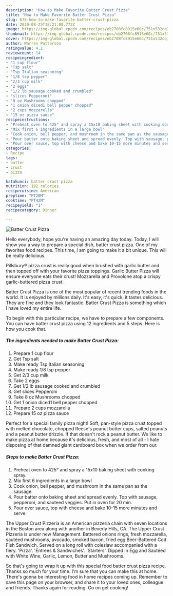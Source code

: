```yaml
---
description: "How to Make Favorite Batter Crust Pizza"
title: "How to Make Favorite Batter Crust Pizza"
slug: 678-how-to-make-favorite-batter-crust-pizza
date: 2020-08-25T18:21:00.772Z
image: https://img-global.cpcdn.com/recipes/eb2708fc8915e60c/751x532cq70/batter-crust-pizza-recipe-main-photo.jpg
thumbnail: https://img-global.cpcdn.com/recipes/eb2708fc8915e60c/751x532cq70/batter-crust-pizza-recipe-main-photo.jpg
cover: https://img-global.cpcdn.com/recipes/eb2708fc8915e60c/751x532cq70/batter-crust-pizza-recipe-main-photo.jpg
author: Warren Patterson
ratingvalue: 4.1
reviewcount: 14
recipeingredient:
- "1 cup flour"
- "Tsp salt"
- "Tsp Italian seasoning"
- "1/8 tsp pepper"
- "2/3 cup milk"
- "2 eggs"
- "1/2 lb sausage cooked and crumbled"
- "slices Pepperoni"
- "8 oz Mushrooms chopped"
- "1 onion diced1 bell pepper chopped"
- "2 cups mozzarella"
- "15 oz pizza sauce"
recipeinstructions:
- "Preheat oven to 425° and spray a 15x10 baking sheet with cooking spray."
- "Mix first 6 ingredients in a large bowl"
- "Cook onion, bell pepper, and mushroom in the same pan as the sausage."
- "Pour batter onto baking sheet and spread evenly. Top with sausage, pepperoni, and sauteed veggies. Put in oven for 20 min."
- "Pour over sauce, top with cheese and bake 10-15 more minutes and serve."
categories:
- Recipe
tags:
- batter
- crust
- pizza

katakunci: batter crust pizza 
nutrition: 192 calories
recipecuisine: American
preptime: "PT20M"
cooktime: "PT42M"
recipeyield: "1"
recipecategory: Dinner

---
```



![Batter Crust Pizza](https://img-global.cpcdn.com/recipes/eb2708fc8915e60c/751x532cq70/batter-crust-pizza-recipe-main-photo.jpg)

Hello everybody, hope you're having an amazing day today. Today, I will show you a way to prepare a special dish, batter crust pizza. One of my favorites food recipes. This time, I am going to make it a bit unique. This will be really delicious.

Pillsbury® pizza crust is really good when brushed with garlic butter and then topped off with your favorite pizza toppings. Garlic Butter Pizza will ensure everyone eats their crust! Mozzarella and Provolone atop a crispy garlic-buttered pizza crust.

Batter Crust Pizza is one of the most popular of recent trending foods in the world. It is enjoyed by millions daily. It's easy, it's quick, it tastes delicious. They are fine and they look fantastic. Batter Crust Pizza is something which I have loved my entire life.


To begin with this particular recipe, we have to prepare a few components. You can have batter crust pizza using 12 ingredients and 5 steps. Here is how you cook that.

<!--inarticleads1-->

##### The ingredients needed to make Batter Crust Pizza:

1. Prepare 1 cup flour
1. Get Tsp salt
1. Make ready Tsp Italian seasoning
1. Make ready 1/8 tsp pepper
1. Get 2/3 cup milk
1. Take 2 eggs
1. Get 1/2 lb sausage cooked and crumbled
1. Get slices Pepperoni
1. Take 8 oz Mushrooms chopped
1. Get 1 onion diced1 bell pepper chopped
1. Prepare 2 cups mozzarella
1. Prepare 15 oz pizza sauce


Perfect for a special family pizza night! Soft, pan-style pizza crust topped with melted chocolate, chopped Reese&#39;s peanut butter cups, salted peanuts and a peanut butter drizzle. If that doesn&#39;t rock a peanut butter. We like to make pizza at home because it&#39;s delicious, fresh, and most of all - I hate disposing of that damned giant cardboard box when we order from our. 

<!--inarticleads2-->

##### Steps to make Batter Crust Pizza:

1. Preheat oven to 425° and spray a 15x10 baking sheet with cooking spray.
1. Mix first 6 ingredients in a large bowl
1. Cook onion, bell pepper, and mushroom in the same pan as the sausage.
1. Pour batter onto baking sheet and spread evenly. Top with sausage, pepperoni, and sauteed veggies. Put in oven for 20 min.
1. Pour over sauce, top with cheese and bake 10-15 more minutes and serve.


The Upper Crust Pizzeria is an American pizzeria chain with seven locations in the Boston area along with another in Beverly Hills, CA. The Upper Crust Pizzeria is under new Management. Battered onions rings, fresh mozzarella, sautéed mushrooms, avocado, smoked bacon, fried egg Beer-Battered Cod Fish Sandwich. Served on a long roll with coleslaw accompanied with a fiery. &#39;Pizza&#39;. &#39;Entrees &amp; Sandwiches&#39;. &#39;Starters&#39;. Dipped in Egg and Sautéed with White Wine, Garlic, Lemon, Butter and Mushrooms. 

So that's going to wrap it up with this special food batter crust pizza recipe. Thanks so much for your time. I'm sure that you can make this at home. There's gonna be interesting food in home recipes coming up. Remember to save this page on your browser, and share it to your loved ones, colleague and friends. Thanks again for reading. Go on get cooking!
